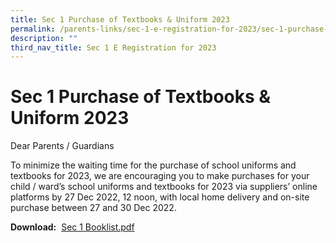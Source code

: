 ```yaml
---
title: Sec 1 Purchase of Textbooks & Uniform 2023
permalink: /parents-links/sec-1-e-registration-for-2023/sec-1-purchase-of-textbooks-n-uniform-2023/
description: ""
third_nav_title: Sec 1 E Registration for 2023
---
```

# **Sec 1 Purchase of Textbooks & Uniform 2023**

  
Dear Parents / Guardians  
  

To minimize the waiting time for the purchase of school uniforms and textbooks for 2023, we are encouraging you to make purchases for your child / ward’s school uniforms and textbooks for 2023 via suppliers’ online platforms by 27 Dec 2022, 12 noon, with local home delivery and on-site purchase between 27 and 30 Dec 2022.

**Download:**  [Sec 1 Booklist.pdf](https://yishuntownsec.moe.edu.sg/qql/slot/u625/2023%20booklist/Sec%201%20Booklist.pdf)